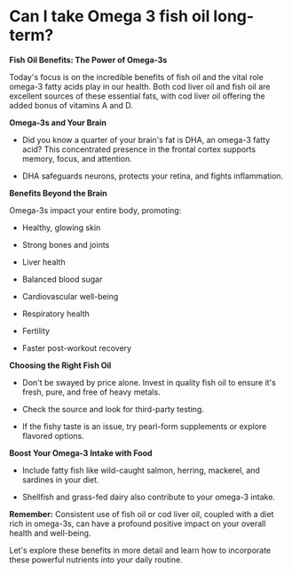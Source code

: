 # Can I take Omega 3 fish oil long-term?

**Fish Oil Benefits: The Power of Omega-3s**

Today's focus is on the incredible benefits of fish oil and the vital role omega-3 fatty acids play in our health. Both cod liver oil and fish oil are excellent sources of these essential fats, with cod liver oil offering the added bonus of vitamins A and D.

**Omega-3s and Your Brain**

- Did you know a quarter of your brain's fat is DHA, an omega-3 fatty acid? This concentrated presence in the frontal cortex supports memory, focus, and attention.

- DHA safeguards neurons, protects your retina, and fights inflammation.

**Benefits Beyond the Brain**

Omega-3s impact your entire body, promoting:

- Healthy, glowing skin

- Strong bones and joints

- Liver health

- Balanced blood sugar

- Cardiovascular well-being

- Respiratory health

- Fertility

- Faster post-workout recovery

**Choosing the Right Fish Oil**

- Don't be swayed by price alone. Invest in quality fish oil to ensure it's fresh, pure, and free of heavy metals.

- Check the source and look for third-party testing.

- If the fishy taste is an issue, try pearl-form supplements or explore flavored options.

**Boost Your Omega-3 Intake with Food**

- Include fatty fish like wild-caught salmon, herring, mackerel, and sardines in your diet.

- Shellfish and grass-fed dairy also contribute to your omega-3 intake.

**Remember:** Consistent use of fish oil or cod liver oil, coupled with a diet rich in omega-3s, can have a profound positive impact on your overall health and well-being.

Let's explore these benefits in more detail and learn how to incorporate these powerful nutrients into your daily routine.